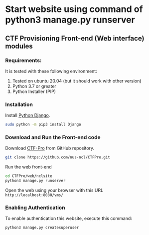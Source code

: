 
Start website using command of python3 manage.py runserver
=======
## CTF Provisioning Front-end (Web interface) modules

### Requirements:

It is tested with these following environment:
1. Tested on ubuntu 20.04 (but it should work with other version)
2. Python 3.7 or greater
3. Python Installer (PIP)

### Installation

Install [Python Django](https://docs.djangoproject.com/en/3.2/topics/install/).

```bash
sudo python -m pip3 install Django
```

### Download and Run the Front-end code

Download [CTF-Pro](https://github.com/nus-ncl/CTFPro) from GitHub repository.

```bash
git clone https://github.com/nus-ncl/CTFPro.git
```

Run the web front-end

```bash
cd CTFPro/web/nclsite
python3 manage.py runserver
```

Open the web using your browser with this URL `http://localhost:8080/vms/`

### Enabling Authentication

To enable authentication this website, execute this command:

```bash
python3 manage.py createsuperuser
```
